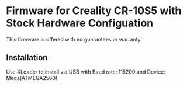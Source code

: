 # Firmware for Creality CR-10S5 with Stock Hardware Configuation

This firmware is offered with no guarantees or warranty.

## Installation

Use XLoader to install via USB with Baud rate: 115200 and Device: Mega(ATMEGA2560)